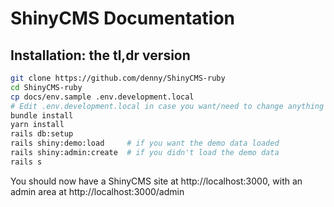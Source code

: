 # ShinyCMS Documentation

## Installation: the tl,dr version

```bash
git clone https://github.com/denny/ShinyCMS-ruby
cd ShinyCMS-ruby
cp docs/env.sample .env.development.local
# Edit .env.development.local in case you want/need to change anything
bundle install
yarn install
rails db:setup
rails shiny:demo:load     # if you want the demo data loaded
rails shiny:admin:create  # if you didn't load the demo data
rails s
```

You should now have a ShinyCMS site at http://localhost:3000, with an admin area at http://localhost:3000/admin
